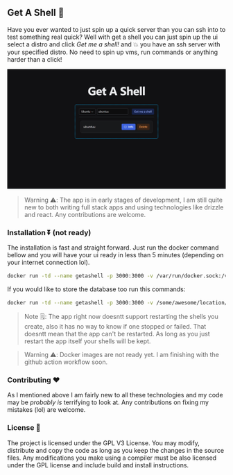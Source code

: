 ## Get A Shell 🐚

Have you ever wanted to just spin up a quick server than you can ssh into to test something real quick? Well with get a shell
you can just spin up the ui select a distro and click _Get me a shell!_ and 💥 you have an ssh server with your specified distro. No need to spin up vms, run commands or anything harder than a click!

![Preview](screenshots/app.png)

> Warning ⚠️: The app is in early stages of development, I am still quite new to both writing full stack apps and using technologies like drizzle and react. Any contributions are welcome.

### Installation ⏬ (not ready)

The installation is fast and straight forward. Just run the docker command bellow and you will have your ui ready in less than 5 minutes (depending on your internet connection lol).

```Bash
docker run -td --name getashell -p 3000:3000 -v /var/run/docker.sock:/var/run/docker.sock ghcr.io/getashell:app
```

If you would like to store the database too run this commands:

```Bash
docker run -td --name getashell -p 3000:3000 -v /some/awesome/location/database.db:/app/sqlite.db -v /var/run/docker.sock:/var/run/docker.sock ghcr.io/getashell:app
```

> Note 🗒️: The app right now doesntt support restarting the shells you create, also it has no way to know if one stopped or failed. That doesntt mean that the app can't be restarted. As long as you just restart the app itself your shells will be kept.

> Warning ⚠️: Docker images are not ready yet. I am finishing with the github action workflow soon.

### Contributing ❤️

As I mentioned above I am fairly new to all these technologies and my code may be _probably is_ terrifying to look at. Any contributions on fixing my mistakes (lol) are welcome.

### License 📜

The project is licensed under the GPL V3 License. You may modify, distribute and copy the code as long as you keep the changes in the source files. Any modifications you make using a compiler must be also licensed under the GPL license and include build and install instructions.
